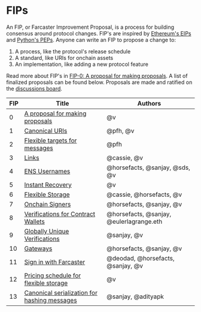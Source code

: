 # FIPs

An FIP, or Farcaster Improvement Proposal, is a process for building consensus around protocol changes. FIP's are
inspired by [Ethereum's EIPs](https://eips.ethereum.org/EIPS/eip-1)
and [Python's PEPs](https://peps.python.org/pep-0001/). Anyone can write an FIP to propose a change to:

1. A process, like the protocol's release schedule
2. A standard, like URIs for onchain assets
3. An implementation, like adding a new protocol feature

Read more about FIP's
in [FIP-0: A proposal for making proposals](https://github.com/farcasterxyz/protocol/discussions/82). A list of
finalized proposals can be found below. Proposals are made and ratified on
the [discussions board](https://github.com/farcasterxyz/protocol/discussions/categories/fip-stage-4-finalized).

| FIP | Title                                                                                                   | Authors                                  |
| --- | ------------------------------------------------------------------------------------------------------- | ---------------------------------------- |
| 0   | [A proposal for making proposals](https://github.com/farcasterxyz/protocol/discussions/82)              | @v                                       |
| 1   | [Canonical URIs](https://github.com/farcasterxyz/protocol/discussions/72)                               | @pfh, @v                                 |
| 2   | [Flexible targets for messages](https://github.com/farcasterxyz/protocol/discussions/71)                | @pfh                                     |
| 3   | [Links](https://github.com/farcasterxyz/protocol/discussions/85)                                        | @cassie, @v                              |
| 4   | [ENS Usernames](https://github.com/farcasterxyz/protocol/discussions/90)                                | @horsefacts, @sanjay, @sds, @v           |
| 5   | [Instant Recovery](https://github.com/farcasterxyz/protocol/discussions/100)                            | @v                                       |
| 6   | [Flexible Storage](https://github.com/farcasterxyz/protocol/discussions/98)                             | @cassie, @horsefacts, @v                 |
| 7   | [Onchain Signers](https://github.com/farcasterxyz/protocol/discussions/103)                             | @horsefacts, @sanjay, @v                 |
| 8   | [Verifications for Contract Wallets](https://github.com/farcasterxyz/protocol/discussions/109)          | @horsefacts, @sanjay, @eulerlagrange.eth |
| 9   | [Globally Unique Verifications](https://github.com/farcasterxyz/protocol/discussions/114)               | @sanjay, @v                              |
| 10  | [Gateways](https://github.com/farcasterxyz/protocol/discussions/133)                                    | @horsefacts, @sanjay, @v                 |
| 11  | [Sign in with Farcaster](https://github.com/farcasterxyz/protocol/discussions/110)                      | @deodad, @horsefacts, @sanjay, @v        |
| 12  | [Pricing schedule for flexible storage](https://github.com/farcasterxyz/protocol/discussions/126)       | @v                                       |
| 13  | [Canonical serialization for hashing messages](https://github.com/farcasterxyz/protocol/discussions/87) | @sanjay, @adityapk                       |
